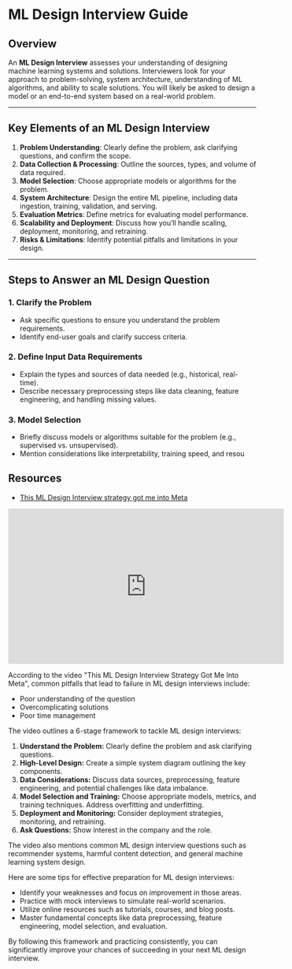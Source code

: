 # ML Design Interview Guide

## Overview
An **ML Design Interview** assesses your understanding of designing machine learning systems and solutions. Interviewers look for your approach to problem-solving, system architecture, understanding of ML algorithms, and ability to scale solutions. You will likely be asked to design a model or an end-to-end system based on a real-world problem.

---

## Key Elements of an ML Design Interview
1. **Problem Understanding**: Clearly define the problem, ask clarifying questions, and confirm the scope.
2. **Data Collection & Processing**: Outline the sources, types, and volume of data required.
3. **Model Selection**: Choose appropriate models or algorithms for the problem.
4. **System Architecture**: Design the entire ML pipeline, including data ingestion, training, validation, and serving.
5. **Evaluation Metrics**: Define metrics for evaluating model performance.
6. **Scalability and Deployment**: Discuss how you’ll handle scaling, deployment, monitoring, and retraining.
7. **Risks & Limitations**: Identify potential pitfalls and limitations in your design.

---

## Steps to Answer an ML Design Question

### 1. **Clarify the Problem**
   - Ask specific questions to ensure you understand the problem requirements.
   - Identify end-user goals and clarify success criteria.

### 2. **Define Input Data Requirements**
   - Explain the types and sources of data needed (e.g., historical, real-time).
   - Describe necessary preprocessing steps like data cleaning, feature engineering, and handling missing values.

### 3. **Model Selection**
   - Briefly discuss models or algorithms suitable for the problem (e.g., supervised vs. unsupervised).
   - Mention considerations like interpretability, training speed, and resou


## Resources
- [This ML Design Interview strategy got me into Meta](https://www.youtube.com/watch?v=XN2ymraj27g)
<iframe width="560" height="315" src="https://www.youtube.com/embed/XN2ymraj27g" title="YouTube video player" frameborder="0" allow="accelerometer; autoplay; clipboard-write; encrypted-media; gyroscope; picture-in-picture; web-share" allowfullscreen></iframe>

According to the video "This ML Design Interview Strategy Got Me Into Meta", common pitfalls that lead to failure in ML design interviews include:

* Poor understanding of the question
* Overcomplicating solutions
* Poor time management

The video outlines a 6-stage framework to tackle ML design interviews:

1. **Understand the Problem:** Clearly define the problem and ask clarifying questions.
2. **High-Level Design:** Create a simple system diagram outlining the key components.
3. **Data Considerations:** Discuss data sources, preprocessing, feature engineering, and potential challenges like data imbalance.
4. **Model Selection and Training:** Choose appropriate models, metrics, and training techniques. Address overfitting and underfitting.
5. **Deployment and Monitoring:** Consider deployment strategies, monitoring, and retraining.
6. **Ask Questions:** Show interest in the company and the role.

The video also mentions common ML design interview questions such as recommender systems, harmful content detection, and general machine learning system design.

Here are some tips for effective preparation for ML design interviews:

* Identify your weaknesses and focus on improvement in those areas.
* Practice with mock interviews to simulate real-world scenarios.
* Utilize online resources such as tutorials, courses, and blog posts.
* Master fundamental concepts like data preprocessing, feature engineering, model selection, and evaluation.

By following this framework and practicing consistently, you can significantly improve your chances of succeeding in your next ML design interview.